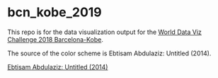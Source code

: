 # bcn_kobe_2019

This repo is for the data visualization output for the [World Data Viz Challenge 2018 Barcelona-Kobe](https://opendata-ajuntament.barcelona.cat/en/data-viz-kobe-2019).


The source of the color scheme is Ebtisam Abdulaziz: Untitled (2014).


[Ebtisam Abdulaziz: Untitled (2014)](https://www.artistebtisamaziz.com/uploads/1/1/3/6/113644921/picture98_orig.jpg)


